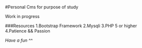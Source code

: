 #Personal Cms for purpose of study

Work in progress

###Resources
 1.Bootstrap Framework
 2.Mysqli
 3.PHP 5 or higher
 4.Patience && Passion

*Have a fun ^^*
